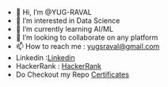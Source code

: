 - 👋 Hi, I’m @YUG-RAVAL
- 👀 I’m interested in Data Science
- 🌱 I’m currently learning AI/ML
- 💞️ I’m looking to collaborate on any platform
- 📫 How to reach me : yugsraval@gmail.com
- Linkedin :<a href="https://www.linkedin.com/in/yug-raval-6111a9171/">Linkedin</a>
- HackerRank : <a href="https://www.hackerrank.com/yugsraval">HackerRank</a>
- Do Checkout my Repo <a href="https://github.com/YUG-RAVAL/Certificates">Certificates</a>

<!---
YUG-RAVAL/YUG-RAVAL is a ✨ special ✨ repository because its `README.md` (this file) appears on your GitHub profile.
You can click the Preview link to take a look at your changes.
--->
